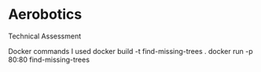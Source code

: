 # Aerobotics
Technical Assessment

Docker commands I used 
docker build -t find-missing-trees .
docker run -p 80:80 find-missing-trees
